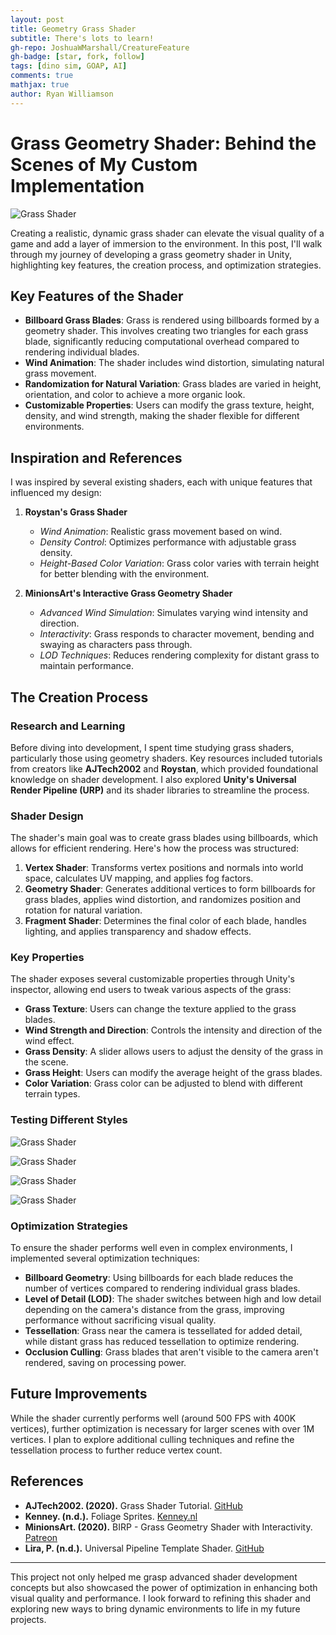 ```yaml
---
layout: post
title: Geometry Grass Shader
subtitle: There's lots to learn!
gh-repo: JoshuaWMarshall/CreatureFeature
gh-badge: [star, fork, follow]
tags: [dino sim, GOAP, AI]
comments: true
mathjax: true
author: Ryan Williamson
---
```

# Grass Geometry Shader: Behind the Scenes of My Custom Implementation

![Grass Shader](https://ryggy.github.io/assets/img/grass.png)

Creating a realistic, dynamic grass shader can elevate the visual quality of a game and add a layer of immersion to the environment. In this post, I'll walk through my journey of developing a grass geometry shader in Unity, highlighting key features, the creation process, and optimization strategies.


## Key Features of the Shader

- **Billboard Grass Blades**: Grass is rendered using billboards formed by a geometry shader. This involves creating two triangles for each grass blade, significantly reducing computational overhead compared to rendering individual blades.
- **Wind Animation**: The shader includes wind distortion, simulating natural grass movement.
- **Randomization for Natural Variation**: Grass blades are varied in height, orientation, and color to achieve a more organic look.
- **Customizable Properties**: Users can modify the grass texture, height, density, and wind strength, making the shader flexible for different environments.

## Inspiration and References

I was inspired by several existing shaders, each with unique features that influenced my design:

1. **Roystan's Grass Shader**  
   - *Wind Animation*: Realistic grass movement based on wind.
   - *Density Control*: Optimizes performance with adjustable grass density.
   - *Height-Based Color Variation*: Grass color varies with terrain height for better blending with the environment.

2. **MinionsArt's Interactive Grass Geometry Shader**  
   - *Advanced Wind Simulation*: Simulates varying wind intensity and direction.
   - *Interactivity*: Grass responds to character movement, bending and swaying as characters pass through.
   - *LOD Techniques*: Reduces rendering complexity for distant grass to maintain performance.

## The Creation Process

### Research and Learning

Before diving into development, I spent time studying grass shaders, particularly those using geometry shaders. Key resources included tutorials from creators like **AJTech2002** and **Roystan**, which provided foundational knowledge on shader development. I also explored **Unity's Universal Render Pipeline (URP)** and its shader libraries to streamline the process.

### Shader Design

The shader's main goal was to create grass blades using billboards, which allows for efficient rendering. Here's how the process was structured:

1. **Vertex Shader**: Transforms vertex positions and normals into world space, calculates UV mapping, and applies fog factors.
2. **Geometry Shader**: Generates additional vertices to form billboards for grass blades, applies wind distortion, and randomizes position and rotation for natural variation.
3. **Fragment Shader**: Determines the final color of each blade, handles lighting, and applies transparency and shadow effects.

### Key Properties

The shader exposes several customizable properties through Unity's inspector, allowing end users to tweak various aspects of the grass:

- **Grass Texture**: Users can change the texture applied to the grass blades.
- **Wind Strength and Direction**: Controls the intensity and direction of the wind effect.
- **Grass Density**: A slider allows users to adjust the density of the grass in the scene.
- **Grass Height**: Users can modify the average height of the grass blades.
- **Color Variation**: Grass color can be adjusted to blend with different terrain types.

### Testing Different Styles

![Grass Shader](https://ryggy.github.io/assets/img/grass1.png)

![Grass Shader](https://ryggy.github.io/assets/img/grass2.png)

![Grass Shader](https://ryggy.github.io/assets/img/grass3.png)

![Grass Shader](https://ryggy.github.io/assets/img/grass4.png)


### Optimization Strategies

To ensure the shader performs well even in complex environments, I implemented several optimization techniques:

- **Billboard Geometry**: Using billboards for each blade reduces the number of vertices compared to rendering individual grass blades.
- **Level of Detail (LOD)**: The shader switches between high and low detail depending on the camera's distance from the grass, improving performance without sacrificing visual quality.
- **Tessellation**: Grass near the camera is tessellated for added detail, while distant grass has reduced tessellation to optimize rendering.
- **Occlusion Culling**: Grass blades that aren't visible to the camera aren't rendered, saving on processing power.

## Future Improvements

While the shader currently performs well (around 500 FPS with 400K vertices), further optimization is necessary for larger scenes with over 1M vertices. I plan to explore additional culling techniques and refine the tessellation process to further reduce vertex count.

## References

- **AJTech2002. (2020).** Grass Shader Tutorial. [GitHub](https://github.com/AJTech2002/Grass-Shader-Tutorial)
- **Kenney. (n.d.).** Foliage Sprites. [Kenney.nl](https://kenney.nl/assets/foliage-sprites)
- **MinionsArt. (2020).** BIRP - Grass Geometry Shader with Interactivity. [Patreon](https://www.patreon.com/posts/40090373)
- **Lira, P. (n.d.).** Universal Pipeline Template Shader. [GitHub](https://gist.github.com/phi-lira/225cd7c5e8545be602dca4eb5ed111ba)

---

This project not only helped me grasp advanced shader development concepts but also showcased the power of optimization in enhancing both visual quality and performance. I look forward to refining this shader and exploring new ways to bring dynamic environments to life in my future projects.